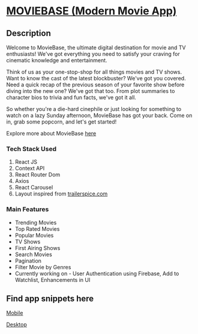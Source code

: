 # [MOVIEBASE (Modern Movie App)](https://movieebasee.netlify.app)

## Description

Welcome to MovieBase, the ultimate digital destination for movie and TV enthusiasts! We've got everything you need to satisfy your craving for cinematic knowledge and entertainment.

Think of us as your one-stop-shop for all things movies and TV shows. Want to know the cast of the latest blockbuster? We've got you covered. Need a quick recap of the previous season of your favorite show before diving into the new one? We've got that too. From plot summaries to character bios to trivia and fun facts, we've got it all.

So whether you're a die-hard cinephile or just looking for something to watch on a lazy Sunday afternoon, MovieBase has got your back. Come on in, grab some popcorn, and let's get started!

Explore more about MovieBase [here](https://movieebasee.netlify.app)

### Tech Stack Used
1. React JS 
2. Context API
3. React Router Dom
4. Axios
5. React Carousel
6. Layout inspired from [trailerspice.com](trailerspice.com)

### Main Features
- Trending Movies
- Top Rated Movies
- Popular Movies
- TV Shows
- First Airing Shows
- Search Movies
- Pagination
- Filter Movie by Genres
- Currently working on  - User Authentication using Firebase, Add to Watchlist, Enhancements in UI

## Find app snippets here  
[Mobile](https://github.com/varun442/moviebase/tree/master/src/assets/mobile)

[Desktop](https://github.com/varun442/moviebase/tree/master/src/assets/desktop)
